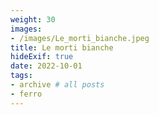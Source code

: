 ```yaml
---
weight: 30
images:
- /images/Le_morti_bianche.jpeg
title: Le morti bianche
hideExif: true
date: 2022-10-01
tags:
- archive # all posts
- ferro
---
```

